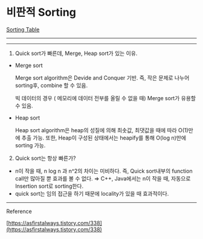 # 비판적 Sorting

[Sorting Table](%E1%84%87%E1%85%B5%E1%84%91%E1%85%A1%E1%86%AB%E1%84%8C%E1%85%A5%E1%86%A8%20Sorting%20f1f046cde5034beeb4ac84d1c36ece66/Sorting%20Table%207836ca42c07a429390fde9e894276023.csv)

---

---

1. Quick sort가 빠른데, Merge, Heap sort가 있는 이유.

- Merge sort

    Merge sort algorithm은 Devide and Conquer 기반.
    즉, 작은 문제로 나누어 sorting후, combine 할 수 있음.

    빅 데이터의 경우 ( 메모리에 데이터 전부를 올릴 수 없을 때) Merge sort가 유용할 수 있음.

- Heap sort

    Heap sort algorithm은 heap의 성질에 의해 최솟값, 최댓값을 때에 따라 O(1)만에 추출 가능.
    또한, Heap이 구성된 상태에서는 heapify를 통해 O(log n)만에 sorting 가능.

2. Quick sort는 항상 빠른가?

- n이 작을 때, n log n 과 n^2의 차이는 미비하다. 즉, Quick sort내부의 function call만 많아질 뿐 효과를 볼 수 없다.
⇒ C++, Java에서는 n이 작을 때, 자동으로 Insertion sort로 sorting한다.
- quick sort는 임의 접근을 하기 때문에 locality가 있을 때 효과적이다.

---

Reference

[https://asfirstalways.tistory.com/338](https://asfirstalways.tistory.com/338)